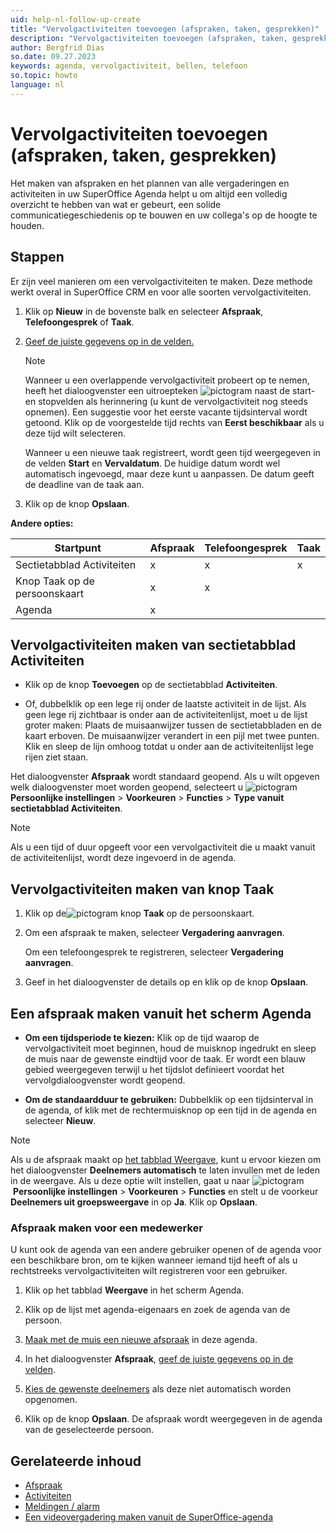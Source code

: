 ```yaml
---
uid: help-nl-follow-up-create
title: "Vervolgactiviteiten toevoegen (afspraken, taken, gesprekken)"
description: "Vervolgactiviteiten toevoegen (afspraken, taken, gesprekken)"
author: Bergfrid Dias
so.date: 09.27.2023
keywords: agenda, vervolgactiviteit, bellen, telefoon
so.topic: howto
language: nl
---
```


# Vervolgactiviteiten toevoegen (afspraken, taken, gesprekken)

Het maken van afspraken en het plannen van alle vergaderingen en activiteiten in uw SuperOffice Agenda helpt u om altijd een volledig overzicht te hebben van wat er gebeurt, een solide communicatiegeschiedenis op te bouwen en uw collega's op de hoogte te houden.

## Stappen

Er zijn veel manieren om een vervolgactiviteiten te maken. Deze methode werkt overal in SuperOffice CRM en voor alle soorten vervolgactiviteiten.

1. Klik op **Nieuw** in de bovenste balk en selecteer **Afspraak**, **Telefoongesprek** of **Taak**.

2. [Geef de juiste gegevens op in de velden.][6]

    > [!NOTE]
    > Wanneer u een overlappende vervolgactiviteit probeert op te nemen, heeft het dialoogvenster een uitroepteken ![pictogram][img2] naast de start- en stopvelden als herinnering (u kunt de vervolgactiviteit nog steeds opnemen). Een suggestie voor het eerste vacante tijdsinterval wordt getoond. Klik op de voorgestelde tijd rechts van **Eerst beschikbaar** als u deze tijd wilt selecteren.
    >
    > Wanneer u een nieuwe taak registreert, wordt geen tijd weergegeven in de velden **Start** en **Vervaldatum**. De huidige datum wordt wel automatisch ingevoegd, maar deze kunt u aanpassen. De datum geeft de deadline van de taak aan.

3. Klik op de knop **Opslaan**.

**Andere opties:**

| Startpunt | Afspraak | Telefoongesprek | Taak |
|---|---|---|---|
| Sectietabblad Activiteiten | x | x | x |
| Knop Taak op de persoonskaart | x | x | |
| Agenda | x | | |

## Vervolgactiviteiten maken van sectietabblad Activiteiten

* Klik op de knop **Toevoegen** op de sectietabblad **Activiteiten**.

* Of, dubbelklik op een lege rij onder de laatste activiteit in de lijst. Als geen lege rij zichtbaar is onder aan de activiteitenlijst, moet u de lijst groter maken: Plaats de muisaanwijzer tussen de sectietabbladen en de kaart erboven. De muisaanwijzer verandert in een pijl met twee punten. Klik en sleep de lijn omhoog totdat u onder aan de activiteitenlijst lege rijen ziet staan.

Het dialoogvenster **Afspraak** wordt standaard geopend. Als u wilt opgeven welk dialoogvenster moet worden geopend, selecteert u ![pictogram][img1] **Persoonlijke instellingen** > **Voorkeuren** > **Functies** > **Type vanuit sectietabblad Activiteiten**.

> [!NOTE]
> Als u een tijd of duur opgeeft voor een vervolgactiviteit die u maakt vanuit de activiteitenlijst, wordt deze ingevoerd in de agenda.

## Vervolgactiviteiten maken van knop Taak

1. Klik op de![pictogram][img3] knop **Taak** op de persoonskaart.

1. Om een afspraak te maken, selecteer **Vergadering aanvragen**.

    Om een telefoongesprek te registreren, selecteer **Vergadering aanvragen**.

1. Geef in het dialoogvenster de details op en klik op de knop **Opslaan**.

## Een afspraak maken vanuit het scherm Agenda

* **Om een tijdsperiode te kiezen:** Klik op de tijd waarop de vervolgactiviteit moet beginnen, houd de muisknop ingedrukt en sleep de muis naar de gewenste eindtijd voor de taak. Er wordt een blauw gebied weergegeven terwijl u het tijdslot definieert voordat het vervolgdialoogvenster wordt geopend.

* **Om de standaardduur te gebruiken:** Dubbelklik op een tijdsinterval in de agenda, of klik met de rechtermuisknop op een tijd in de agenda en selecteer **Nieuw**.

> [!NOTE]
> Als u de afspraak maakt op [het tabblad Weergave][7], kunt u ervoor kiezen om het dialoogvenster **Deelnemers automatisch** te laten invullen met de leden in de weergave. Als u deze optie wilt instellen, gaat u naar ![pictogram][img1] **Persoonlijke instellingen** > **Voorkeuren** > **Functies** en stelt u de voorkeur **Deelnemers uit groepsweergave** in op **Ja**. Klik op **Opslaan**.

### <a id="associate" />Afspraak maken voor een medewerker

U kunt ook de agenda van een andere gebruiker openen of de agenda voor een beschikbare bron, om te kijken wanneer iemand tijd heeft of als u rechtstreeks vervolgactiviteiten wilt registreren voor een gebruiker.

1. Klik op het tabblad **Weergave** in het scherm Agenda.

2. Klik op de lijst met agenda-eigenaars en zoek de agenda van de persoon.

3. [Maak met de muis een nieuwe afspraak][1] in deze agenda.

4. In het dialoogvenster **Afspraak**, [geef de juiste gegevens op in de velden][6].

5. [Kies de gewenste deelnemers][5] als deze niet automatisch worden opgenomen.

6. Klik op de knop **Opslaan**. De afspraak wordt weergegeven in de agenda van de geselecteerde persoon.

## Gerelateerde inhoud

* [Afspraak][1]
* [Activiteiten][8]
* [Meldingen / alarm][3]
* [Een videovergadering maken vanuit de SuperOffice-agenda][2]

<!-- Referenced links -->
[1]: follow-ups.md
[2]: video-meetings.md
[3]: set-alarm.md
[5]: invitation/add-participant.md
[6]: screen/dialog-for-followups.md
[7]: screen/view.md
[8]: ../../learn/basics/activity.md

<!-- Referenced images -->
[img2]: ../../../../common/icons/warning-red.png
[img1]: ../../../media/icons/personal-settings-small.png
[img3]: ../../../media/icons/btn-menu.png
